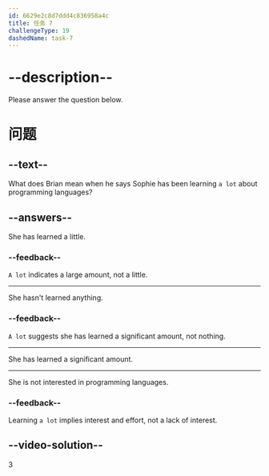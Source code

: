 ```yaml
---
id: 6629e2c8d7ddd4c836958a4c
title: 任务 7
challengeType: 19
dashedName: task-7
---
```


# --description--

Please answer the question below.

# 问题

## --text--

What does Brian mean when he says Sophie has been learning `a lot` about programming languages?

## --answers--

She has learned a little.

### --feedback--

`A lot` indicates a large amount, not a little.

---

She hasn't learned anything.

### --feedback--

`A lot` suggests she has learned a significant amount, not nothing.

---

She has learned a significant amount.

---

She is not interested in programming languages.

### --feedback--

Learning `a lot` implies interest and effort, not a lack of interest.

## --video-solution--

3
